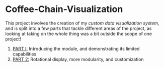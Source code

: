 # Coffee-Chain-Visualization

This project involves the creation of my *custom data visualization system*, and is split into a few parts that tackle different areas of the project, as looking at taking on the whole thing was a bit outside the scope of one project!

1. [PART I:](https://github.com/Brian-Masse/Coffee-Chain-Visualization/tree/main/PART%20I) Introducing the module, and demonstrating its limited capabilities
2. [PART 2:](https://github.com/Brian-Masse/Coffee-Chain-Visualization/tree/main/PART%20II) Rotational display, more modularity, and customization

